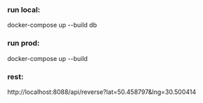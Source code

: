 <h3>run local:</h3>
docker-compose up --build db

<h3>run prod:</h3>
docker-compose up --build

<h3>rest:</h3>
http://localhost:8088/api/reverse?lat=50.458797&lng=30.500414